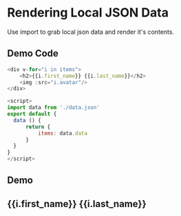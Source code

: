 # Rendering Local JSON Data

Use import to grab local json data and render it's contents.
## Demo Code
```js
<div v-for="i in items">
    <h2>{{i.first_name}} {{i.last_name}}</h2>
    <img :src="i.avatar"/>
</div>

<script>
import data from './data.json'
export default {
  data () {
      return {
          items: data.data
      }
  }
}
</script>
```
## Demo

<div v-for="i in items">
    <h2>{{i.first_name}} {{i.last_name}}</h2>
    <img :src="i.avatar"/>
</div>

<script>
import data from './data.json'
export default {
  data () {
      return {
          items: data.data
      }
  }
}
</script>

